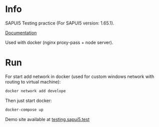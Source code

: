 # Info

SAPUI5 Testing practice (For SAPUI5 version: 1.65.1).

[Documentation](https://sapui5.hana.ondemand.com/#/topic/291c9121e6044ab381e0b51716f97f52)

Used with docker (nginx proxy-pass + node server).
 
# Run

For start add network in docker (used for custom windows network with routing to virtual machine):

```bash
docker network add develope
```

Then just start docker:

```bash
docker-compose up
```

Demo site available at [testing.sapui5.test](http://testing.sapui5.test/index.html)
